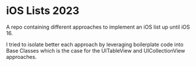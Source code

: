 # iOS Lists 2023

A repo containing different approaches to implement an iOS list up until iOS 16.

I tried to isolate better each approach by leveraging boilerplate code into Base Classes which is the case for the UITableView and UICollectionView approaches.
